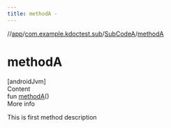 ```yaml
---
title: methodA -
---
```

//[app](../../../index.md)/[com.example.kdoctest.sub](../index.md)/[SubCodeA](index.md)/[methodA](method-a.md)



# methodA  
[androidJvm]  
Content  
fun [methodA](method-a.md)()  
More info  


This is first method description

  



